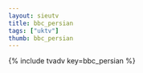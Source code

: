 ```yaml
--- 
layout: sieutv
title: bbc_persian
tags: ["uktv"]
thumb: bbc_persian
---
```

{% include tvadv key=bbc_persian %}
